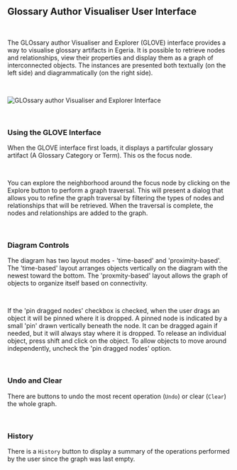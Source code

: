 ## Glossary Author Visualiser User Interface

&nbsp;

The GLOssary author Visualiser and Explorer (GLOVE) interface provides a way to visualise glossary artifacts in Egeria. It is possible to retrieve nodes and relationships, view their properties and display them as a graph of interconnected objects. The instances are presented both textually (on the left side) and diagrammatically (on the right side).

&nbsp;

![GLOssary author Visualiser and Explorer Interface](image1)

&nbsp;

### Using the GLOVE Interface
When the GLOVE interface first loads, it displays a partifcular glossary artifact (A Glossary Category or Term). This os the focus node.

&nbsp;

You can explore the neighborhood around the focus node by clicking on the Explore button to perform a graph traversal. This will present a dialog that allows you to refine the graph traversal by filtering the types of nodes and relationships that will be retrieved. When the traversal is complete, the nodes and relationships are added to the graph.

&nbsp;

### Diagram Controls
The diagram has two layout modes - 'time-based' and 'proximity-based'. The 'time-based' layout arranges objects vertically on the diagram with the newest toward the bottom. The 'proxmity-based' layout allows the graph of objects to organize itself based on connectivity. 

&nbsp;

If the 'pin dragged nodes' checkbox is checked, when the user drags an object it will be pinned where it is dropped. A pinned node is indicated by a small 'pin' drawn vertically beneath the node. It can be dragged again if needed, but it will always stay where it is dropped. To release an individual object, press shift and click on the object. To allow objects to move around independently, uncheck the 'pin dragged nodes' option.

&nbsp;

### Undo and Clear
There are buttons to undo the most recent operation (`Undo`) or clear (`Clear`) the whole graph.

&nbsp;

### History
There is a `History` button to display a summary of the operations performed by the user since the graph was last empty.
